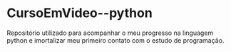 # CursoEmVideo--python
Repositório utilizado para acompanhar o meu progresso na linguagem python e imortalizar meu primeiro contato com o estudo de programação.
